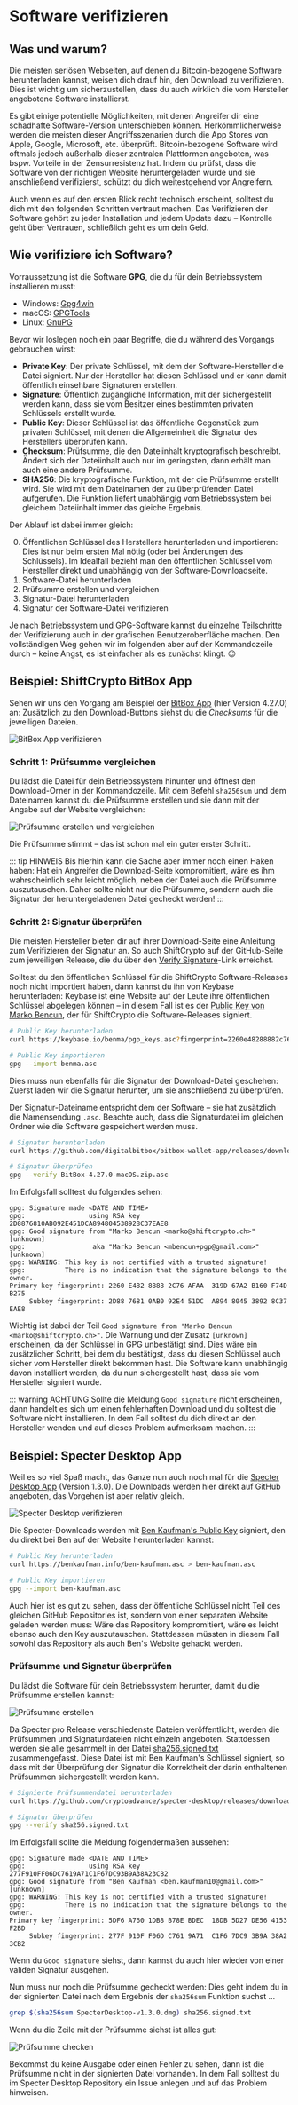 # Software verifizieren

## Was und warum?

Die meisten seriösen Webseiten, auf denen du Bitcoin-bezogene Software herunterladen kannst, weisen dich drauf hin, den Download zu verifizieren.
Dies ist wichtig um sicherzustellen, dass du auch wirklich die vom Hersteller angebotene Software installierst.

Es gibt einige potentielle Möglichkeiten, mit denen Angreifer dir eine schadhafte Software-Version unterschieben können.
Herkömmlicherweise werden die meisten dieser Angriffsszenarien durch die App Stores von Apple, Google, Microsoft, etc. überprüft.
Bitcoin-bezogene Software wird oftmals jedoch außerhalb dieser zentralen Plattformen angeboten, was bspw. Vorteile in der Zensurresistenz hat.
Indem du prüfst, dass die Software von der richtigen Website heruntergeladen wurde und sie anschließend verifizierst, schützt du dich weitestgehend vor Angreifern.

Auch wenn es auf den ersten Blick recht technisch erscheint, solltest du dich mit den folgenden Schritten vertraut machen.
Das Verifizieren der Software gehört zu jeder Installation und jedem Update dazu – Kontrolle geht über Vertrauen, schließlich geht es um dein Geld.

## Wie verifiziere ich Software?

Vorraussetzung ist die Software **GPG**, die du für dein Betriebssystem installieren musst:

- Windows: [Gpg4win](https://gpg4win.org/download.html)
- macOS: [GPGTools](https://gpgtools.org/)
- Linux: [GnuPG](https://gnupg.org/download/index.html)

Bevor wir loslegen noch ein paar Begriffe, die du während des Vorgangs gebrauchen wirst:

- **Private Key**: Der private Schlüssel, mit dem der Software-Hersteller die Datei signiert. Nur der Hersteller hat diesen Schlüssel und er kann damit öffentlich einsehbare Signaturen erstellen.
- **Signature**: Öffentlich zugängliche Information, mit der sichergestellt werden kann, dass sie vom Besitzer eines bestimmten privaten Schlüssels erstellt wurde.
- **Public Key**: Dieser Schlüssel ist das öffentliche Gegenstück zum privaten Schlüssel, mit denen die Allgemeinheit die Signatur des Herstellers überprüfen kann.
- **Checksum**: Prüfsumme, die den Dateiinhalt kryptografisch beschreibt. Ändert sich der Dateiinhalt auch nur im geringsten, dann erhält man auch eine andere Prüfsumme.
- **SHA256**: Die kryptografische Funktion, mit der die Prüfsumme erstellt wird. Sie wird mit dem Dateinamen der zu überprüfenden Datei aufgerufen. Die Funktion liefert unabhängig vom Betriebssystem bei gleichem Dateiinhalt immer das gleiche Ergebnis.

Der Ablauf ist dabei immer gleich:

0. Öffentlichen Schlüssel des Herstellers herunterladen und importieren: Dies ist nur beim ersten Mal  nötig (oder bei Änderungen des Schlüssels). Im Idealfall bezieht man den öffentlichen Schlüssel vom Hersteller direkt und unabhängig von der Software-Downloadseite.
1. Software-Datei herunterladen
2. Prüfsumme erstellen und vergleichen
3. Signatur-Datei herunterladen
4. Signatur der Software-Datei verifizieren

Je nach Betriebssystem und GPG-Software kannst du einzelne Teilschritte der Verifizierung auch in der grafischen Benutzeroberfläche machen.
Den vollständigen Weg gehen wir im folgenden aber auf der Kommandozeile durch – keine Angst, es ist einfacher als es zunächst klingt. 😉

## Beispiel: ShiftCrypto BitBox App

Sehen wir uns den Vorgang am Beispiel der [BitBox App](https://shiftcrypto.ch/download/) (hier Version 4.27.0) an:
Zusätzlich zu den Download-Buttons siehst du die *Checksums* für die jeweiligen Dateien.

![BitBox App verifizieren](./bitbox-app-verifizieren.png)

### Schritt 1: Prüfsumme vergleichen

Du lädst die Datei für dein Betriebssystem hinunter und öffnest den Download-Orner in der Kommandozeile.
Mit dem Befehl `sha256sum` und dem Dateinamen kannst du die Prüfsumme erstellen und sie dann mit der Angabe auf der Website vergleichen:

![Prüfsumme erstellen und vergleichen](./sha256-bitbox.png)

Die Prüfsumme stimmt – das ist schon mal ein guter erster Schritt.

::: tip HINWEIS
Bis hierhin kann die Sache aber immer noch einen Haken haben:
Hat ein Angreifer die Download-Seite kompromitiert, wäre es ihm wahrscheinlich sehr leicht möglich, neben der Datei auch die Prüfsumme auszutauschen.
Daher sollte nicht nur die Prüfsumme, sondern auch die Signatur der heruntergeladenen Datei gecheckt werden!
:::

### Schritt 2: Signatur überprüfen

Die meisten Hersteller bieten dir auf ihrer Download-Seite eine Anleitung zum Verifizieren der Signatur an. So auch ShiftCrypto auf der GitHub-Seite zum jeweiligen Release, die du über den [Verify Signature](https://github.com/digitalbitbox/bitbox-wallet-app/releases/tag/v4.27.0)-Link erreichst.

Solltest du den öffentlichen Schlüssel für die ShiftCrypto Software-Releases noch nicht importiert haben, dann kannst du ihn von Keybase herunterladen: Keybase ist eine Website auf der Leute ihre öffentlichen Schlüssel abgelegen können – in diesem Fall ist es der [Public Key von Marko Bencun](https://keybase.io/benma/pgp_keys.asc?fingerprint=2260e48288882c76afaa319d67a2b160f74db275), der für ShiftCrypto die Software-Releases signiert.

```bash
# Public Key herunterladen
curl https://keybase.io/benma/pgp_keys.asc?fingerprint=2260e48288882c76afaa319d67a2b160f74db275 > benma.asc

# Public Key importieren
gpg --import benma.asc
```

Dies muss nun ebenfalls für die Signatur der Download-Datei geschehen:
Zuerst laden wir die Signatur herunter, um sie anschließend zu überprüfen.

Der Signatur-Dateiname entspricht dem der Software – sie hat zusätzlich die Namensendung `.asc`.
Beachte auch, dass die Signaturdatei im gleichen Ordner wie die Software gespeichert werden muss.

```bash
# Signatur herunterladen
curl https://github.com/digitalbitbox/bitbox-wallet-app/releases/download/v4.27.0/BitBox-4.27.0-macOS.zip.asc > BitBox-4.27.0-macOS.zip.asc

# Signatur überprüfen
gpg --verify BitBox-4.27.0-macOS.zip.asc
```

Im Erfolgsfall solltest du folgendes sehen:

```
gpg: Signature made <DATE AND TIME>
gpg:                using RSA key 2D8876810AB092E451DCA894804538928C37EAE8
gpg: Good signature from "Marko Bencun <marko@shiftcrypto.ch>" [unknown]
gpg:                 aka "Marko Bencun <mbencun+pgp@gmail.com>" [unknown]
gpg: WARNING: This key is not certified with a trusted signature!
gpg:          There is no indication that the signature belongs to the owner.
Primary key fingerprint: 2260 E482 8888 2C76 AFAA  319D 67A2 B160 F74D B275
     Subkey fingerprint: 2D88 7681 0AB0 92E4 51DC  A894 8045 3892 8C37 EAE8
```

Wichtig ist dabei der Teil `Good signature from "Marko Bencun <marko@shiftcrypto.ch>"`.
Die Warnung und der Zusatz `[unknown]` erscheinen, da der Schlüssel in GPG unbestätigt sind.
Dies wäre ein zusätzlicher Schritt, bei dem du bestätigst, dass du diesen Schlüssel auch sicher vom Hersteller direkt bekommen hast.
Die Software kann unabhängig davon installiert werden, da du nun sichergestellt hast, dass sie vom Hersteller signiert wurde.

::: warning ACHTUNG
Sollte die Meldung `Good signature` nicht erscheinen, dann handelt es sich um einen fehlerhaften Download und du solltest die Software nicht installieren.
In dem Fall solltest du dich direkt an den Hersteller wenden und auf dieses Problem aufmerksam machen.
:::

## Beispiel: Specter Desktop App

Weil es so viel Spaß macht, das Ganze nun auch noch mal für die [Specter Desktop App](https://github.com/cryptoadvance/specter-desktop/releases/tag/v1.3.0) (Version 1.3.0).
Die Downloads werden hier direkt auf GitHub angeboten, das Vorgehen ist aber relativ gleich.

![Specter Desktop verifizieren](./specter-desktop-verifizieren.png)

Die Specter-Downloads werden mit [Ben Kaufman's Public Key](https://benkaufman.info/ben-kaufman.asc) signiert, den du direkt bei Ben auf der Website herunterladen kannst:

```bash
# Public Key herunterladen
curl https://benkaufman.info/ben-kaufman.asc > ben-kaufman.asc

# Public Key importieren
gpg --import ben-kaufman.asc
```

Auch hier ist es gut zu sehen, dass der öffentliche Schlüssel nicht Teil des gleichen GitHub Repositories ist, sondern von einer separaten Website geladen werden muss:
Wäre das Repository kompromitiert, wäre es leicht ebenso auch den Key auszutauschen.
Stattdessen müssten in diesem Fall sowohl das Repository als auch Ben's Website gehackt werden.

### Prüfsumme und Signatur überprüfen

Du lädst die Software für dein Betriebssystem herunter, damit du die Prüfsumme erstellen kannst:

![Prüfsumme erstellen](./sha256-specter.png)

Da Specter pro Release verschiedenste Dateien veröffentlicht, werden die Prüfsummen und Signaturdateien nicht einzeln angeboten.
Stattdessen werden sie alle gesammelt in der Datei [sha256.signed.txt](https://github.com/cryptoadvance/specter-desktop/releases/download/v1.3.0/sha256.signed.txt) zusammengefasst.
Diese Datei ist mit Ben Kaufman's Schlüssel signiert, so dass mit der Überprüfung der Signatur die Korrektheit der darin enthaltenen Prüfsummen sichergestellt werden kann.

```bash
# Signierte Prüfsummendatei herunterladen
curl https://github.com/cryptoadvance/specter-desktop/releases/download/v1.3.0/sha256.signed.txt > sha256.signed.txt

# Signatur überprüfen
gpg --verify sha256.signed.txt
```

Im Erfolgsfall sollte die Meldung folgendermaßen aussehen:

```
gpg: Signature made <DATE AND TIME>
gpg:                using RSA key 277F910FF06DC7619A71C1F67DC93B9A38A23CB2
gpg: Good signature from "Ben Kaufman <ben.kaufman10@gmail.com>" [unknown]
gpg: WARNING: This key is not certified with a trusted signature!
gpg:          There is no indication that the signature belongs to the owner.
Primary key fingerprint: 5DF6 A760 1DB8 B78E BDEC  18DB 5D27 DE56 4153 F2BD
     Subkey fingerprint: 277F 910F F06D C761 9A71  C1F6 7DC9 3B9A 38A2 3CB2
```

Wenn du `Good signature` siehst, dann kannst du auch hier wieder von einer validen Signatur ausgehen.

Nun muss nur noch die Prüfsumme gecheckt werden:
Dies geht indem du in der signierten Datei nach dem Ergebnis der `sha256sum` Funktion suchst …

```bash
grep $(sha256sum SpecterDesktop-v1.3.0.dmg) sha256.signed.txt
```

Wenn du die Zeile mit der Prüfsumme siehst ist alles gut:

![Prüfsumme checken](./grep-sha256-specter.png)

Bekommst du keine Ausgabe oder einen Fehler zu sehen, dann ist die Prüfsumme nicht in der signierten Datei vorhanden.
In dem Fall solltest du im Specter Desktop Repository ein Issue anlegen und auf das Problem hinweisen.
